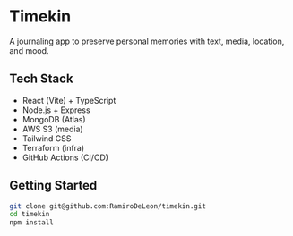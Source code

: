 # Timekin

A journaling app to preserve personal memories with text, media, location, and mood.

## Tech Stack

- React (Vite) + TypeScript
- Node.js + Express
- MongoDB (Atlas)
- AWS S3 (media)
- Tailwind CSS
- Terraform (infra)
- GitHub Actions (CI/CD)

## Getting Started

```bash
git clone git@github.com:RamiroDeLeon/timekin.git
cd timekin
npm install

